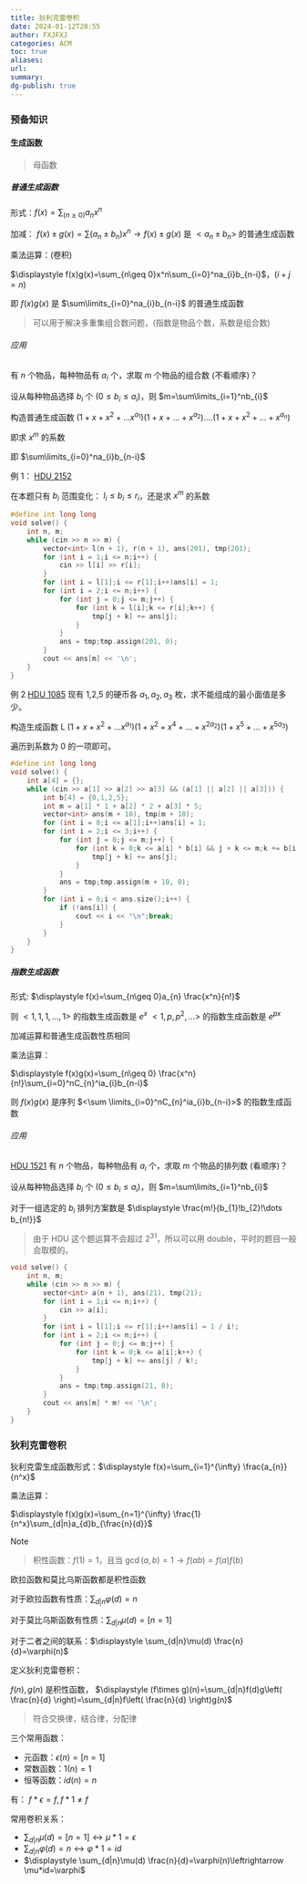 ```yaml
---
title: 狄利克雷卷积
date: 2024-01-12T20:55
author: FXJFXJ
categories: ACM
toc: true
aliases: 
url: 
summary: 
dg-publish: true
---
```


### 预备知识

#### 生成函数

>母函数

##### 普通生成函数
形式：$\displaystyle f(x)=\sum_{(n\geq 0)}a_{n}x^n$

加减： $f(x)\pm g(x)=\sum(a_{n}\pm b_{n})x^n\to f(x)\pm g(x)$ 是 $<a_{n}\pm b_{n}>$ 的普通生成函数

乘法运算：(卷积)

$\displaystyle f(x)g(x)=\sum_{n\geq 0}x^n\sum_{i=0}^na_{i}b_{n-i}$，$(i+j=n)$

即 $f(x)g(x)$ 是 $\sum\limits_{i=0}^na_{i}b_{n-i}$ 的普通生成函数

>可以用于解决多重集组合数问题，(指数是物品个数，系数是组合数)
###### 应用
有 $n$ 个物品，每种物品有 $a_{i}$ 个，求取 $m$ 个物品的组合数 (不看顺序)？

设从每种物品选择 $b_{i}$ 个 ($0\leq b_{i}\leq a_{i}$)，则 $m=\sum\limits_{i=1}^nb_{i}$

构造普通生成函数 $(1+x+x^2+\dots x^{a_{1}})(1+x+\dots+x^{a_{2}})\dots.(1+x+x^2+\dots+x^{a_{n}})$

即求 $x^{m}$ 的系数

即 $\sum\limits_{i=0}^na_{i}b_{n-i}$

例 1： [HDU 2152](https://acm.hdu.edu.cn/showproblem.php?pid=2152)

在本题只有 $b_{i}$ 范围变化： $l_{i}\leq b_{i}\leq r_{i}$，还是求 $x^m$ 的系数

```cpp
#define int long long
void solve() {
    int n, m;
    while (cin >> n >> m) {
        vector<int> l(n + 1), r(n + 1), ans(201), tmp(201);
        for (int i = 1;i <= n;i++) {
            cin >> l[i] >> r[i];
        }
        for (int i = l[1];i <= r[1];i++)ans[i] = 1;
        for (int i = 2;i <= n;i++) {
            for (int j = 0;j <= m;j++) {
                for (int k = l[i];k <= r[i];k++) {
                    tmp[j + k] += ans[j];
                }
            }
            ans = tmp;tmp.assign(201, 0);
        }
        cout << ans[m] << '\n';
    }
}
```

例 2 [HDU 1085](https://acm.hdu.edu.cn/showproblem.php?pid=1085)
现有 1,2,5 的硬币各 $a_{1},a_{2},a_3$ 枚，求不能组成的最小面值是多少。

构造生成函数 L $(1+x+x^2+\dots x^{a_{1}})(1+x^2+x^4+\dots+x^{2a_{2}})(1+x^5+\dots+x^{5a_{3}})$

遍历到系数为 0 的一项即可。

```cpp
#define int long long
void solve() {
    int a[4] = {};
    while (cin >> a[1] >> a[2] >> a[3] && (a[1] || a[2] || a[3])) {
        int b[4] = {0,1,2,5};
        int m = a[1] * 1 + a[2] * 2 + a[3] * 5;
        vector<int> ans(m + 10), tmp(m + 10);
        for (int i = 0;i <= a[1];i++)ans[i] = 1;
        for (int i = 2;i <= 3;i++) {
            for (int j = 0;j <= m;j++) {
                for (int k = 0;k <= a[i] * b[i] && j + k <= m;k += b[i]) {
                    tmp[j + k] += ans[j];
                }
            }
            ans = tmp;tmp.assign(m + 10, 0);
        }
        for (int i = 0;i < ans.size();i++) {
            if (!ans[i]) {
                cout << i << "\n";break;
            }
        }
    }
}
```

##### 指数生成函数
形式: $\displaystyle f(x)=\sum_{n\geq 0}a_{n} \frac{x^n}{n!}$

则 $<1,1,1,\dots,1>$ 的指数生成函数是 $e^x$
$<1,p,p^2,\dots>$ 的指数生成函数是 $e^{px}$

加减运算和普通生成函数性质相同

乘法运算：

$\displaystyle f(x)g(x)=\sum_{n\geq 0} \frac{x^n}{n!}\sum_{i=0}^nC_{n}^ia_{i}b_{n-i}$

则 $f(x)g(x)$ 是序列 $<\sum \limits_{i=0}^nC_{n}^ia_{i}b_{n-i}>$ 的指数生成函数

###### 应用
[HDU 1521](https://acm.hdu.edu.cn/showproblem.php?pid=1521)
有 $n$ 个物品，每种物品有 $a_{i}$ 个，求取 $m$ 个物品的排列数 (看顺序)？

设从每种物品选择 $b_{i}$ 个 ($0\leq b_{i}\leq a_{i}$)，则 $m=\sum\limits_{i=1}^nb_{i}$

对于一组选定的 $b_{i}$ 排列方案数是 $\displaystyle \frac{m!}{b_{1}!b_{2}!\dots b_{n!}}$

>由于 HDU 这个题运算不会超过 $2^{31}$，所以可以用 double，平时的题目一般会取模的。

```cpp
void solve() {
    int n, m;
    while (cin >> n >> m) {
        vector<int> a(n + 1), ans(21), tmp(21);
        for (int i = 1;i <= n;i++) {
            cin >> a[i];
        }
        for (int i = l[1];i <= r[1];i++)ans[i] = 1 / i!;
        for (int i = 2;i <= n;i++) {
            for (int j = 0;j <= m;j++) {
                for (int k = 0;k <= a[i];k++) {
                    tmp[j + k] += ans[j] / k!;
                }
            }
            ans = tmp;tmp.assign(21, 0);
        }
        cout << ans[m] * m! << '\n';
    }
}
```



### 狄利克雷卷积
狄利克雷生成函数形式：$\displaystyle f(x)=\sum_{i=1}^{\infty} \frac{a_{n}}{n^x}$ 

乘法运算：

$\displaystyle f(x)g(x)=\sum_{n=1}^{\infty} \frac{1}{n^x}\sum_{d|n}a_{d}b_{\frac{n}{d}}$

> [!NOTE]
> >积性函数：$f(1)=1$，且当 $\gcd(a,b)=1\to f(ab)=f(a)f(b)$
> 
> 欧拉函数和莫比乌斯函数都是积性函数
> 
> 对于欧拉函数有性质：$\displaystyle \sum_{d|n}\varphi(d)=n$
> 
> 对于莫比乌斯函数有性质：$\displaystyle \sum_{d|n}\mu(d)=[n=1]$
> 
> 对于二者之间的联系：$\displaystyle \sum_{d|n}\mu(d) \frac{n}{d}=\varphi(n)$

定义狄利克雷卷积：

$f(n),g(n)$ 是积性函数，  $\displaystyle (f\times g)(n)=\sum_{d|n}f(d)g\left( \frac{n}{d} \right)=\sum_{d|n}f\left( \frac{n}{d} \right)g(n)$

>符合交换律，结合律，分配律

三个常用函数：

- 元函数：$\epsilon(n)=[n=1]$
- 常数函数：$1(n)=1$
- 恒等函数：$id(n)=n$

有： $f*\epsilon=f,f*1\neq f$

常用卷积关系：

- $\displaystyle \sum_{d|n}\mu(d)=[n=1]\leftrightarrow \mu*1=\epsilon$
- $\displaystyle \sum_{d|n}\varphi(d)=n\leftrightarrow \varphi*1=id$
- $\displaystyle \sum_{d|n}\mu(d) \frac{n}{d}=\varphi(n)\leftrightarrow \mu*id=\varphi$

